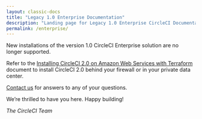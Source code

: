 ```yaml
---
layout: classic-docs
title: "Legacy 1.0 Enterprise Documentation"
description: "Landing page for Legacy 1.0 Enterprise CircleCI Documentation"
permalink: /enterprise/
---
```


New installations of the version 1.0 CircleCI Enterprise solution are no longer supported. 

Refer to the [Installing CircleCI 2.0 on Amazon Web Services with Terraform]({{site.baseurl}}/2.0/aws/) document to install CircleCI 2.0 behind your firewall or in your private data center. 

[Contact us](https://circleci.com/enterprise-trial/) for answers to any of your questions.

We’re thrilled to have you here. Happy building!

*The CircleCI Team*













